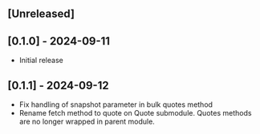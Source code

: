 ## [Unreleased]

## [0.1.0] - 2024-09-11

- Initial release

## [0.1.1] - 2024-09-12

- Fix handling of snapshot parameter in bulk quotes method
- Rename fetch method to quote on Quote submodule. Quotes methods are no longer wrapped in parent module.